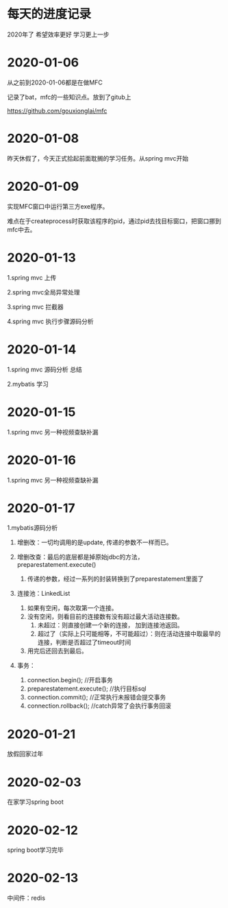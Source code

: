 # 每天的进度记录

2020年了 希望效率更好 学习更上一步

# 2020-01-06

从之前到2020-01-06都是在做MFC

记录了bat，mfc的一些知识点。放到了gitub上

<https://github.com/gouxionglai/mfc>

# 2020-01-08

昨天休假了，今天正式拾起前面耽搁的学习任务。从spring mvc开始

# 2020-01-09

实现MFC窗口中运行第三方exe程序。

难点在于createprocess时获取该程序的pid，通过pid去找目标窗口，把窗口挪到mfc中去。

# 2020-01-13

1.spring mvc 上传

2.spring mvc全局异常处理

3.spring mvc 拦截器

4.spring mvc 执行步骤源码分析

# 2020-01-14

1.spring mvc 源码分析 总结

2.mybatis 学习

# 2020-01-15

1.spring mvc 另一种视频查缺补漏

# 2020-01-16

1.spring mvc 另一种视频查缺补漏

# 2020-01-17

1.mybatis源码分析

1. 增删改：一切均调用的是update, 传递的参数不一样而已。

2. 增删改查：最后的底层都是掉原始jdbc的方法， preparestatement.execute()

   1. 传递的参数，经过一系列的封装转换到了preparestatement里面了

3. 连接池：LinkedList

   1. 如果有空闲，每次取第一个连接。
   2. 没有空闲，则看目前的连接数有没有超过最大活动连接数。
      1. 未超过：则直接创建一个新的连接， 加到连接池返回。
      2. 超过了（实际上只可能相等，不可能超过）：则在活动连接中取最早的连接，判断是否超过了timeout时间
   3. 用完后还回去到最后。

4. 事务：

   1. connection.begin();   //开启事务
   2. preparestatement.execute();   //执行目标sql
   3. connection.commit();    //正常执行未报错会提交事务
   4. connection.rollback();  //catch异常了会执行事务回滚

# 2020-01-21

放假回家过年

# 2020-02-03

在家学习spring boot

# 2020-02-12

spring boot学习完毕

# 2020-02-13

中间件：redis